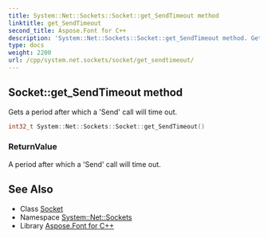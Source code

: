 ```yaml
---
title: System::Net::Sockets::Socket::get_SendTimeout method
linktitle: get_SendTimeout
second_title: Aspose.Font for C++
description: 'System::Net::Sockets::Socket::get_SendTimeout method. Gets a period after which a ''Send'' call will time out in C++.'
type: docs
weight: 2200
url: /cpp/system.net.sockets/socket/get_sendtimeout/
---
```

## Socket::get_SendTimeout method


Gets a period after which a 'Send' call will time out.

```cpp
int32_t System::Net::Sockets::Socket::get_SendTimeout()
```


### ReturnValue

A period after which a 'Send' call will time out.

## See Also

* Class [Socket](../)
* Namespace [System::Net::Sockets](../../)
* Library [Aspose.Font for C++](../../../)

